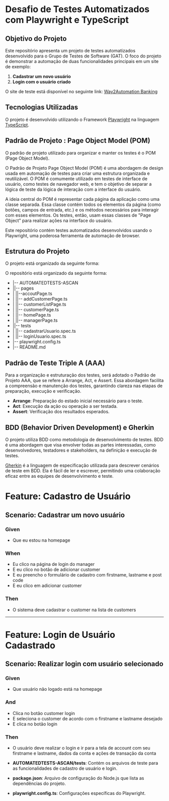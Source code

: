 # Desafio de Testes Automatizados com Playwright e TypeScript

## Objetivo do Projeto

Este repositório apresenta um projeto de testes automatizados desenvolvido para o Grupo de Testes de Software (GAT). O foco do projeto é demonstrar a automação de duas funcionalidades principais em um site de exemplo:

1. **Cadastrar um novo usuário**
2. **Login com o usuário criado**

O site de teste está disponível no seguinte link: [Way2Automation Banking](http://www.way2automation.com/angularjsprotractor/banking/#/login)

## Tecnologias Utilizadas

O projeto é desenvolvido utilizando o Framework [Playwright](https://playwright.dev/) na linguagem [TypeScript](https://www.typescriptlang.org/).


##  Padrão de Projeto : Page Object Model (POM)

O padrão de projeto utilizado para organizar e manter os testes é o POM (Page Object Model).

O Padrão de Projeto Page Object Model (POM) é uma abordagem de design usada em automação de testes para criar uma estrutura organizada e reutilizável. O POM é comumente utilizado em testes de interface de usuário, como testes de navegador web, e tem o objetivo de separar a lógica de teste da lógica de interação com a interface do usuário.

A ideia central do POM é representar cada página da aplicação como uma classe separada. Essa classe contém todos os elementos da página (como botões, campos de entrada, etc.) e os métodos necessários para interagir com esses elementos. Os testes, então, usam essas classes de "Page Object" para realizar ações na interface do usuário.

Este repositório contém testes automatizados desenvolvidos usando o Playwright, uma poderosa ferramenta de automação de browser.

## Estrutura do Projeto

O projeto está organizado da seguinte forma:

O repositório está organizado da seguinte forma:

- |-- AUTOMATEDTESTS-ASCAN
- ||-- pages
- | ||--accoutPage.ts
- | ||-- addCustomerPage.ts
- | ||-- customerListPage.ts
- | ||-- customerPage.ts
- | ||-- homePage.ts
- | ||-- managerPage.ts
- ||-- tests
- | ||-- cadastrarUsuario.spec.ts
- | ||-- loginUsuario.spec.ts
- |-- playwright.config.ts
- |-- README.md

## Padrão de Teste Triple A (AAA)

Para a organização e estruturação dos testes, será adotado o Padrão de Projeto AAA, que se refere a Arrange, Act, e Assert. Essa abordagem facilita a compreensão e manutenção dos testes, garantindo clareza nas etapas de preparação, execução e verificação.

- **Arrange**: Preparação do estado inicial necessário para o teste.
- **Act**: Execução da ação ou operação a ser testada.
- **Assert**: Verificação dos resultados esperados.

## BDD (Behavior Driven Development) e Gherkin

O projeto utiliza BDD como metodologia de desenvolvimento de testes. BDD é uma abordagem que visa envolver todas as partes interessadas, como desenvolvedores, testadores e stakeholders, na definição e execução de testes.

[Gherkin](https://cucumber.io/docs/gherkin/) é a linguagem de especificação utilizada para descrever cenários de teste em BDD. Ela é fácil de ler e escrever, permitindo uma colaboração eficaz entre as equipes de desenvolvimento e teste.


# Feature: Cadastro de Usuário

## Scenario: Cadastrar um novo usuário

### Given
- Que eu estou na homepage

### When
- Eu clico na página de login do manager
- E eu clico no botão de adicionar customer
- E eu preencho o formulário de cadastro com firstname, lastname e post code
- E eu clico em adicionar customer

### Then
- O sistema deve cadastrar o customer na lista de customers

---

# Feature: Login de Usuário Cadastrado

## Scenario: Realizar login com usuário selecionado

### Given
- Que usuário não logado está na homepage

### And
- Clica no botão customer login
- E seleciona o customer de acordo com o firstname e lastname desejado
- E clica no botão login

### Then
- O usuário deve realizar o login e ir para a tela de account com seu firstname e lastname, dados da conta e ações de transação da conta



- **AUTOMATEDTESTS-ASCAN/tests**: Contém os arquivos de teste para as funcionalidades de cadastro de usuário e login.
- **package.json**: Arquivo de configuração do Node.js que lista as dependências do projeto.
- **playwright.config.ts**: Configurações específicas do Playwright.

